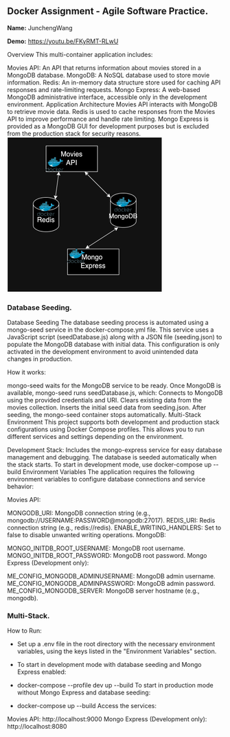 ## Docker Assignment - Agile Software Practice.

__Name:__ JunchengWang

__Demo:__ https://youtu.be/FKyRMT-RLwU

Overview
This multi-container application includes:

Movies API: An API that returns information about movies stored in a MongoDB database.
MongoDB: A NoSQL database used to store movie information.
Redis: An in-memory data structure store used for caching API responses and rate-limiting requests.
Mongo Express: A web-based MongoDB administrative interface, accessible only in the development environment.
Application Architecture
Movies API interacts with MongoDB to retrieve movie data.
Redis is used to cache responses from the Movies API to improve performance and handle rate limiting.
Mongo Express is provided as a MongoDB GUI for development purposes but is excluded from the production stack for security reasons.
![](./images/arch.png)

### Database Seeding.

Database Seeding
The database seeding process is automated using a mongo-seed service in the docker-compose.yml file. This service uses a JavaScript script (seedDatabase.js) along with a JSON file (seeding.json) to populate the MongoDB database with initial data. This configuration is only activated in the development environment to avoid unintended data changes in production.

How it works:

mongo-seed waits for the MongoDB service to be ready.
Once MongoDB is available, mongo-seed runs seedDatabase.js, which:
Connects to MongoDB using the provided credentials and URI.
Clears existing data from the movies collection.
Inserts the initial seed data from seeding.json.
After seeding, the mongo-seed container stops automatically.
Multi-Stack Environment
This project supports both development and production stack configurations using Docker Compose profiles. This allows you to run different services and settings depending on the environment.

Development Stack:
Includes the mongo-express service for easy database management and debugging.
The database is seeded automatically when the stack starts.
To start in development mode, use
docker-compose up --build
Environment Variables
The application requires the following environment variables to configure database connections and service behavior:

Movies API:

MONGODB_URI: MongoDB connection string (e.g., mongodb://USERNAME:PASSWORD@mongodb:27017).
REDIS_URI: Redis connection string (e.g., redis://redis).
ENABLE_WRITING_HANDLERS: Set to false to disable unwanted writing operations.
MongoDB:

MONGO_INITDB_ROOT_USERNAME: MongoDB root username.
MONGO_INITDB_ROOT_PASSWORD: MongoDB root password.
Mongo Express (Development only):

ME_CONFIG_MONGODB_ADMINUSERNAME: MongoDB admin username.
ME_CONFIG_MONGODB_ADMINPASSWORD: MongoDB admin password.
ME_CONFIG_MONGODB_SERVER: MongoDB server hostname (e.g., mongodb).
### Multi-Stack.

How to Run:


+ Set up a .env file in the root directory with the necessary environment variables, using the keys listed in the "Environment Variables" section.

+ To start in development mode with database seeding and Mongo Express enabled:

+ docker-compose --profile dev up --build
To start in production mode without Mongo Express and database seeding:

+ docker-compose up --build
Access the services:

Movies API: http://localhost:9000
Mongo Express (Development only): http://localhost:8080
